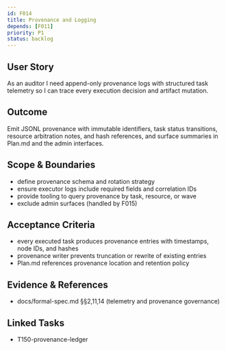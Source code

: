 ```yaml
---
id: F014
title: Provenance and Logging
depends: [F011]
priority: P1
status: backlog
---
```


## User Story
As an auditor I need append-only provenance logs with structured task telemetry so I can trace every execution decision and artifact mutation.

## Outcome
Emit JSONL provenance with immutable identifiers, task status transitions, resource arbitration notes, and hash references, and surface summaries in Plan.md and the admin interfaces.

## Scope & Boundaries
- define provenance schema and rotation strategy
- ensure executor logs include required fields and correlation IDs
- provide tooling to query provenance by task, resource, or wave
- exclude admin surfaces (handled by F015)

## Acceptance Criteria
- every executed task produces provenance entries with timestamps, node IDs, and hashes
- provenance writer prevents truncation or rewrite of existing entries
- Plan.md references provenance location and retention policy

## Evidence & References
- docs/formal-spec.md §§2,11,14 (telemetry and provenance governance)

## Linked Tasks
- T150-provenance-ledger
